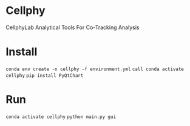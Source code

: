 # Cellphy
CellphyLab Analytical Tools For Co-Tracking Analysis

# Install
`conda env create -n cellphy -f environment.yml`
`call conda activate cellphy`
`pip install PyQtChart`

# Run
`conda activate cellphy`
`python main.py gui`
